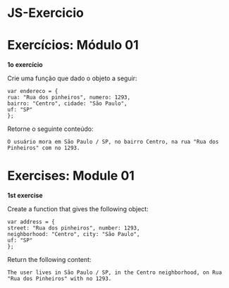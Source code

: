 # JS-Exercicio

<h1>Exercícios: Módulo 01</h1>

<b>1o exercício</b>

Crie uma função que dado o objeto a seguir:

```
var endereco = {
rua: "Rua dos pinheiros", numero: 1293,
bairro: "Centro", cidade: "São Paulo",
uf: "SP"
};
```

Retorne o seguinte conteúdo:

```
O usuário mora em São Paulo / SP, no bairro Centro, na rua "Rua dos Pinheiros" com no 1293.
```



<h1> Exercises: Module 01 </h1>

<b> 1st exercise </b>

Create a function that gives the following object:
```
var address = {
street: "Rua dos pinheiros", number: 1293,
neighborhood: "Centro", city: "São Paulo",
uf: "SP"
};
```


Return the following content:

``
The user lives in São Paulo / SP, in the Centro neighborhood, on Rua "Rua dos Pinheiros" with no 1293.
``
